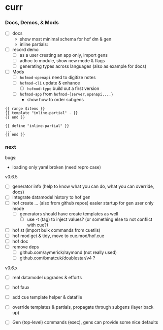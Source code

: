 # curr

### Docs, Demos, & Mods

- [ ] docs
	- show most minimal schema for hof dm & gen
	- inline partials:
- [ ] record demo
	- [ ] as a user creating an app only, import gens
  - [ ] adhoc to module, show new mode & flags
  - [ ] generating types across languages (also as example for docs)
- [ ] Mods
  - [ ] `hofmod-openapi` need to digitize notes
  - [ ] `hofmod-cli` update & enhance
	- [ ] `hofmod-type` build out a first version
  - [ ] `hofmod-app` from `hofmod-{server,openapi,...}`
	  - show how to order subgens

```
{{ range $items }}
{{ template "inline-partial" . }}
{{ end }}

{{ define "inline-partial" }}
...
{{ end }}
```



### next

bugs:

- loading only yaml broken (need repro case)


v0.6.5

- [ ] generator info (help to know what you can do, what you can override, docs)
- [ ] integrate datamodel history to hof gen
- [ ] hof create ... (also from github repos) easier startup for gen user only mode
  - [ ] generators should have create templates as well
	- [ ] use -t (tag) to inject values? (or something else to not conflict with cue?)
- [ ] hof st (import bulk commands from cuetils)
- [ ] hof mod get & tidy, move to cue.mod/hof.cue
- [ ] hof doc
- [ ] remove deps
	- [ ] github.com/aymerick/raymond (not really used)
	- [ ] github.com/bmatcuk/doublestar/v4 ?

v0.6.x

- [ ] real datamodel upgrades & efforts
- [ ] hof faux
- [ ] add cue template helper & datafile
- [ ] override templates & partials, propagate through subgens (layer back up)
- [ ] Gen (top-level) commands (exec), gens can provide some nice defaults

